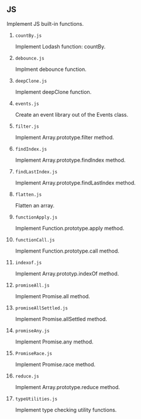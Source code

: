 ## JS

Implement JS built-in functions.

1. `countBy.js`

   Implement Lodash function: countBy.

2. `debounce.js`

   Implment debounce function.

3. `deepClone.js`

   Implement deepClone function.

4. `events.js`

   Create an event library out of the Events class.

5. `filter.js`

   Implement Array.prototype.filter method.

6. `findIndex.js`

   Implement Array.prototype.findIndex method.

7. `findLastIndex.js`

   Implement Array.prototype.findLastIndex method.

8. `flatten.js`

   Flatten an array.

9. `functionApply.js`

   Implement Function.prototype.apply method.

10. `functionCall.js`

    Implement Function.prototype.call method.

11. `indexof.js`

    Implement Array.prototyp.indexOf method.

12. `promiseAll.js`

    Implement Promise.all method.

13. `promiseAllSettled.js`

    Implement Promise.allSettled method.

14. `promiseAny.js`

    Implement Promise.any method.

15. `PromiseRace.js`

    Implement Promise.race method.

16. `reduce.js`

    Implement Array.prototype.reduce method.

17. `typeUtilities.js`

    Implement type checking utility functions.

